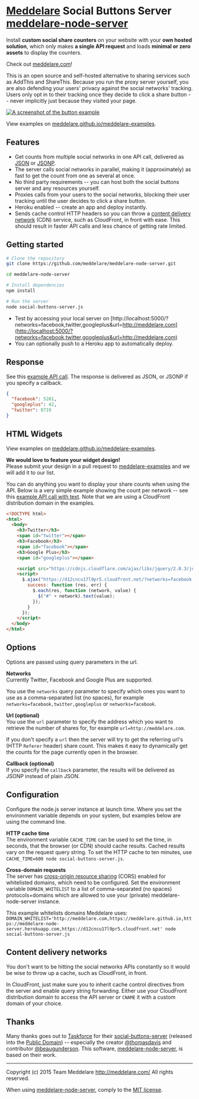 # [Meddelare](http://meddelare.com/) Social Buttons Server [meddelare-node-server](https://github.com/meddelare/meddelare-node-server)


Install **custom social share counters** on your website with your **own hosted solution**, which only makes **a single API request** and loads **minimal or zero assets** to display the counters.

Check out [meddelare.com](http://meddelare.com/)!

This is an open source and self-hosted alternative to sharing services such as AddThis and ShareThis. Because you run the proxy server yourself, you are also defending your users' privacy against the social networks' tracking. Users only opt in to their tracking once they decide to click a share button -- never implicitly just because they visited your page.

[![A screenshot of the button example](https://meddelare.github.io/meddelare-examples/examples/button/screenshot.png)](https://meddelare.github.io/)

View examples on [meddelare.github.io/meddelare-examples](https://meddelare.github.io/meddelare-examples).



## Features

- Get counts from multiple social networks in one API call, delivered as [JSON](https://en.wikipedia.org/wiki/JSON) or [JSONP](https://en.wikipedia.org/wiki/JSONP).
- The server calls social networks in parallel, making it (approximately) as fast to get the count from one as several at once.
- No third party requirements -- you can host both the social buttons server and any resources yourself.
- Proxies calls from your users to the social networks, blocking their user tracking until the user decides to click a share button.
- Heroku enabled -- create an app and deploy instantly.
- Sends cache control HTTP headers so you can throw a [content delivery network](https://en.wikipedia.org/wiki/Content_delivery_network) (CDN) service, such as CloudFront, in front with ease. This should result in faster API calls and less chance of getting rate limited.



## Getting started

```bash
# Clone the repository
git clone https://github.com/meddelare/meddelare-node-server.git

cd meddelare-node-server

# Install dependencies
npm install

# Run the server
node social-buttons-server.js
```

- Test by accessing your local server on [http://localhost:5000/?networks=facebook,twitter,googleplus&url=http://meddelare.com](http://localhost:5000/?networks=facebook,twitter,googleplus&url=http://meddelare.com)
- You can optionally push to a Heroku app to automatically deploy.



## Response

See this [example API call](https://meddelare-node-server.herokuapp.com/?networks=facebook,twitter,googleplus&url=http://meddelare.com). The response is delivered as JSON, or JSONP if you specify a callback.

```json
{
  "facebook": 5281,
  "googleplus": 42,
  "twitter": 8719
}
```



## HTML Widgets

View examples on [meddelare.github.io/meddelare-examples](https://meddelare.github.io/meddelare-examples).

**We would love to feature your widget design!**  
Please submit your design in a pull request to [meddelare-examples](https://github.com/meddelare/meddelare-examples) and we will add it to our list.

You can do anything you want to display your share counts when using the API. Below is a very simple example showing the count per network -- see this [example API call with text](https://meddelare.github.io/meddelare-examples/examples/text/). Note that we are using a CloudFront distribution domain in the examples.

```html
<!DOCTYPE html>
<html>
  <body>
    <h3>Twitter</h3>
    <span id="twitter"></span>
    <h3>Facebook</h3>
    <span id="facebook"></span>
    <h3>Google Plus</h3>
    <span id="googleplus"></span>

    <script src="https://cdnjs.cloudflare.com/ajax/libs/jquery/2.0.3/jquery.min.js"></script>
    <script>
      $.ajax("https://d12cncu17l9pr5.cloudfront.net/?networks=facebook,twitter,googleplus&url=http://meddelare.com", {
        success: function (res, err) {
          $.each(res, function (network, value) {
            $("#" + network).text(value);
          });
        }
      });
    </script>
  </body>
</html>
```



## Options

Options are passed using query parameters in the url.


**Networks**  
Currently Twitter, Facebook and Google Plus are supported.

You use the `networks` query parameter to specify which ones you want to use as a comma-separated list (no spaces), for example `networks=facebook,twitter,googleplus` or `networks=facebook`.


**Url (optional)**  
You use the `url` parameter to specify the address which you want to retrieve the number of shares for, for example `url=http://meddelare.com`.

If you don't specify a `url` then the server will try to get the referring url's (HTTP `Referer` header) share count. This makes it easy to dynamically get the counts for the page currently open in the browser.


**Callback (optional)**  
If you specify the `callback` parameter, the results will be delivered as JSONP instead of plain JSON.



## Configuration

Configure the node.js server instance at launch time. Where you set the environment variable depends on your system, but examples below are using the command line.

**HTTP cache time**  
The environment variable `CACHE_TIME` can be used to set the time, in seconds, that the browser (or CDN) should cache results. Cached results vary on the request query string. To set the HTTP cache to ten minutes, use `CACHE_TIME=600 node social-buttons-server.js`.



**Cross-domain requests**  
The server has [cross-origin resource sharing](https://en.wikipedia.org/wiki/Cross-origin_resource_sharing) (CORS) enabled for whitelisted domains, which need to be configured. Set the environment variable `DOMAIN_WHITELIST` to a list of comma-separated (no spaces) protocols+domains which are allowed to use your (private) meddelare-node-server instance.

This example whitelists domains Meddelare uses: `DOMAIN_WHITELIST='http://meddelare.com,https://meddelare.github.io,https://meddelare-node-server.herokuapp.com,https://d12cncu17l9pr5.cloudfront.net' node social-buttons-server.js`



## Content delivery networks

You don't want to be hitting the social networks APIs constantly so it would be wise to throw up a cache, such as CloudFront, in front.

In CloudFront, just make sure you to inherit cache control directives from the server and enable query string forwarding. Either use your CloudFront distribution domain to access the API server or `CNAME` it with a custom domain of your choice.



## Thanks

Many thanks goes out to [Taskforce](https://taskforce.is/) for their [social-buttons-server](https://github.com/tfrce/social-buttons-server) (released into the [Public Domain](https://github.com/tfrce/social-buttons-server/tree/faf1a41e5d2d44b7e6de460b9369f11437095af1)) -- especially the creator [@thomasdavis](https://github.com/thomasdavis) and contributor [@beaugunderson](https://github.com/beaugunderson). This software, [meddelare-node-server](https://github.com/meddelare/meddelare-node-server), is based on their work.



---

Copyright (c) 2015 Team Meddelare <http://meddelare.com/> All rights reserved.

When using [meddelare-node-server](https://github.com/meddelare/meddelare-node-server), comply to the [MIT license](http://opensource.org/licenses/MIT).
